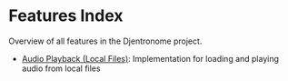 # Features Index

Overview of all features in the Djentronome project.

* [Audio Playback (Local Files)](./audio-playback/audio-playback.index.md): Implementation for loading and playing audio from local files 
